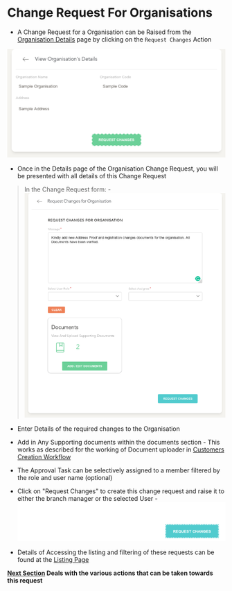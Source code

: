 # Change Request For Organisations

- A Change Request for a Organisation can be Raised from the [Organisation Details](organisations/view.md) page by clicking on the `Request Changes` Action

![N|Solid](media/create_org.png)
- Once in the Details page of the Organisation Change Request, you will be presented with all details of this Change Request
  
> In the Change Request form:
  -![N|Solid](media/create_org1.png)
  - Enter Details of the required changes to the Organisation
  - Add in Any Supporting documents within the documents section - This works as described for the working of Document uploader in [Customers Creation Workflow](customers/create.md)
  - The Approval Task can be selectively assigned to a member filtered by the role and user name (optional)
  - Click on "Request Changes" to create this change request and raise it to either the branch manager or the selected User
  -![N|Solid](media/create3.png)

- Details of Accessing the listing and filtering of these requests can be found at the [Listing Page](changes/index.md)

**[Next Section](changes/details.md) Deals with the various actions that can be taken towards this request**
